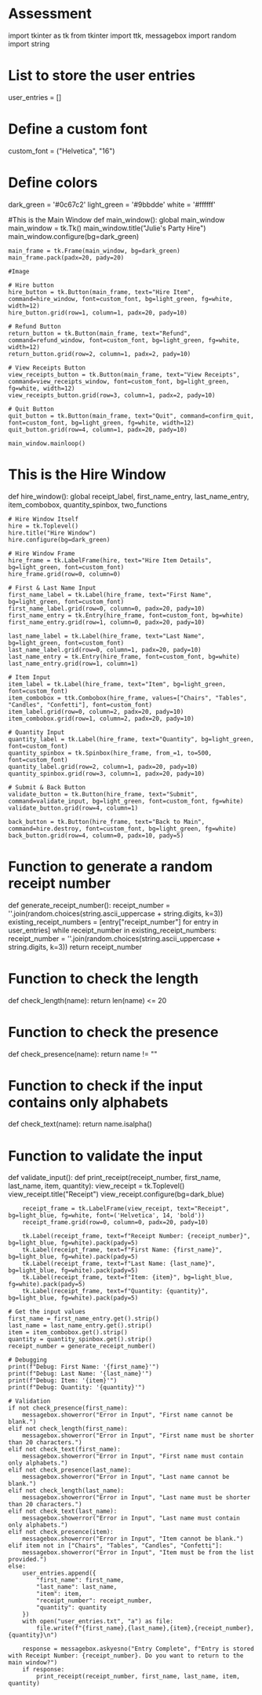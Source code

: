 # Assessment
import tkinter as tk
from tkinter import ttk, messagebox
import random
import string


# List to store the user entries
user_entries = []

# Define a custom font
custom_font = ("Helvetica", "16")

# Define colors
dark_green = '#0c67c2'
light_green = '#9bbdde'
white = '#ffffff'

#This is the Main Window
def main_window():
    global main_window
    main_window = tk.Tk()
    main_window.title("Julie's Party Hire")
    main_window.configure(bg=dark_green)

    main_frame = tk.Frame(main_window, bg=dark_green)
    main_frame.pack(padx=20, pady=20)

    #Image

    # Hire button
    hire_button = tk.Button(main_frame, text="Hire Item", command=hire_window, font=custom_font, bg=light_green, fg=white, width=12)
    hire_button.grid(row=1, column=1, padx=20, pady=10)

    # Refund Button
    return_button = tk.Button(main_frame, text="Refund", command=refund_window, font=custom_font, bg=light_green, fg=white, width=12)
    return_button.grid(row=2, column=1, padx=2, pady=10)

    # View Receipts Button
    view_receipts_button = tk.Button(main_frame, text="View Receipts", command=view_receipts_window, font=custom_font, bg=light_green, fg=white, width=12)
    view_receipts_button.grid(row=3, column=1, padx=2, pady=10)

    # Quit Button
    quit_button = tk.Button(main_frame, text="Quit", command=confirm_quit, font=custom_font, bg=light_green, fg=white, width=12)
    quit_button.grid(row=4, column=1, padx=20, pady=10)

    main_window.mainloop()

# This is the Hire Window 
def hire_window():
    global receipt_label, first_name_entry, last_name_entry, item_combobox, quantity_spinbox, two_functions

    # Hire Window Itself
    hire = tk.Toplevel()
    hire.title("Hire Window")
    hire.configure(bg=dark_green)  

    # Hire Window Frame
    hire_frame = tk.LabelFrame(hire, text="Hire Item Details", bg=light_green, font=custom_font)
    hire_frame.grid(row=0, column=0)

    # First & Last Name Input
    first_name_label = tk.Label(hire_frame, text="First Name", bg=light_green, font=custom_font)
    first_name_label.grid(row=0, column=0, padx=20, pady=10)              
    first_name_entry = tk.Entry(hire_frame, font=custom_font, bg=white) 
    first_name_entry.grid(row=1, column=0, padx=20, pady=10)

    last_name_label = tk.Label(hire_frame, text="Last Name", bg=light_green, font=custom_font)
    last_name_label.grid(row=0, column=1, padx=20, pady=10)
    last_name_entry = tk.Entry(hire_frame, font=custom_font, bg=white) 
    last_name_entry.grid(row=1, column=1)

    # Item Input
    item_label = tk.Label(hire_frame, text="Item", bg=light_green, font=custom_font)
    item_combobox = ttk.Combobox(hire_frame, values=["Chairs", "Tables", "Candles", "Confetti"], font=custom_font)
    item_label.grid(row=0, column=2, padx=20, pady=10)
    item_combobox.grid(row=1, column=2, padx=20, pady=10)

    # Quantity Input
    quantity_label = tk.Label(hire_frame, text="Quantity", bg=light_green, font=custom_font)
    quantity_spinbox = tk.Spinbox(hire_frame, from_=1, to=500, font=custom_font)
    quantity_label.grid(row=2, column=1, padx=20, pady=10)
    quantity_spinbox.grid(row=3, column=1, padx=20, pady=10)

    # Submit & Back Button
    validate_button = tk.Button(hire_frame, text="Submit", command=validate_input, bg=light_green, font=custom_font, fg=white)
    validate_button.grid(row=4, column=1)

    back_button = tk.Button(hire_frame, text="Back to Main", command=hire.destroy, font=custom_font, bg=light_green, fg=white)
    back_button.grid(row=4, column=0, padx=10, pady=5)

# Function to generate a random receipt number
def generate_receipt_number():
    receipt_number = ''.join(random.choices(string.ascii_uppercase + string.digits, k=3))
    existing_receipt_numbers = [entry["receipt_number"] for entry in user_entries]
    while receipt_number in existing_receipt_numbers:
        receipt_number = ''.join(random.choices(string.ascii_uppercase + string.digits, k=3))
    return receipt_number


# Function to check the length
def check_length(name):
    return len(name) <= 20

# Function to check the presence
def check_presence(name):
    return name != ""

# Function to check if the input contains only alphabets
def check_text(name):
    return name.isalpha()

# Function to validate the input
def validate_input():
    def print_receipt(receipt_number, first_name, last_name, item, quantity):
        view_receipt = tk.Toplevel()
        view_receipt.title("Receipt")
        view_receipt.configure(bg=dark_blue) 

        receipt_frame = tk.LabelFrame(view_receipt, text="Receipt", bg=light_blue, fg=white, font=('Helvetica', 14, 'bold'))
        receipt_frame.grid(row=0, column=0, padx=20, pady=10)

        tk.Label(receipt_frame, text=f"Receipt Number: {receipt_number}", bg=light_blue, fg=white).pack(pady=5)
        tk.Label(receipt_frame, text=f"First Name: {first_name}", bg=light_blue, fg=white).pack(pady=5)
        tk.Label(receipt_frame, text=f"Last Name: {last_name}", bg=light_blue, fg=white).pack(pady=5)
        tk.Label(receipt_frame, text=f"Item: {item}", bg=light_blue, fg=white).pack(pady=5)
        tk.Label(receipt_frame, text=f"Quantity: {quantity}", bg=light_blue, fg=white).pack(pady=5)

    # Get the input values
    first_name = first_name_entry.get().strip()
    last_name = last_name_entry.get().strip()
    item = item_combobox.get().strip()
    quantity = quantity_spinbox.get().strip()
    receipt_number = generate_receipt_number()

    # Debugging 
    print(f"Debug: First Name: '{first_name}'")
    print(f"Debug: Last Name: '{last_name}'")
    print(f"Debug: Item: '{item}'")
    print(f"Debug: Quantity: '{quantity}'")

    # Validation
    if not check_presence(first_name):
        messagebox.showerror("Error in Input", "First name cannot be blank.")
    elif not check_length(first_name):
        messagebox.showerror("Error in Input", "First name must be shorter than 20 characters.")
    elif not check_text(first_name):
        messagebox.showerror("Error in Input", "First name must contain only alphabets.")
    elif not check_presence(last_name):
        messagebox.showerror("Error in Input", "Last name cannot be blank.")
    elif not check_length(last_name):
        messagebox.showerror("Error in Input", "Last name must be shorter than 20 characters.")
    elif not check_text(last_name):
        messagebox.showerror("Error in Input", "Last name must contain only alphabets.")
    elif not check_presence(item):
        messagebox.showerror("Error in Input", "Item cannot be blank.")
    elif item not in ["Chairs", "Tables", "Candles", "Confetti"]:
        messagebox.showerror("Error in Input", "Item must be from the list provided.")
    else:
        user_entries.append({
            "first_name": first_name,
            "last_name": last_name,
            "item": item,
            "receipt_number": receipt_number,
            "quantity": quantity
        })
        with open("user_entries.txt", "a") as file:
            file.write(f"{first_name},{last_name},{item},{receipt_number},{quantity}\n")
        
        response = messagebox.askyesno("Entry Complete", f"Entry is stored with Receipt Number: {receipt_number}. Do you want to return to the main window?")
        if response:
            print_receipt(receipt_number, first_name, last_name, item, quantity)

